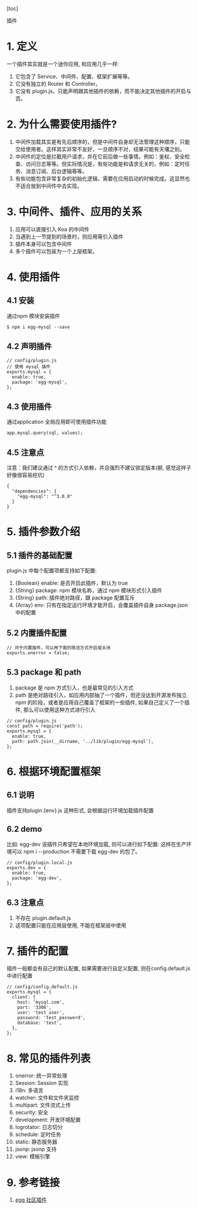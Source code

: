 [toc]

插件

# 1. 定义
一个插件其实就是一个迷你应用, 和应用几乎一样:
1. 它包含了 Service、中间件、配置、框架扩展等等。
2. 它没有独立的 Router 和 Controller。
3. 它没有 plugin.js，只能声明跟其他插件的依赖，而不能决定其他插件的开启与否。

# 2. 为什么需要使用插件?
1. 中间件加载其实是有先后顺序的，但是中间件自身却无法管理这种顺序，只能交给使用者。这样其实非常不友好，一旦顺序不对，结果可能有天壤之别。
2. 中间件的定位是拦截用户请求，并在它前后做一些事情，例如：鉴权、安全检查、访问日志等等。但实际情况是，有些功能是和请求无关的，例如：定时任务、消息订阅、后台逻辑等等。
3. 有些功能包含非常复杂的初始化逻辑，需要在应用启动的时候完成。这显然也不适合放到中间件中去实现。

# 3. 中间件、插件、应用的关系
1. 应用可以直接引入 Koa 的中间件
2. 当遇到上一节提到的场景时，则应用需引入插件
3. 插件本身可以包含中间件
4. 多个插件可以包装为一个上层框架。

# 4. 使用插件
## 4.1 安装
通过npm 模块安装插件
```
$ npm i egg-mysql --save
```

## 4.2 声明插件
```
// config/plugin.js
// 使用 mysql 插件
exports.mysql = {
  enable: true,
  package: 'egg-mysql',
};
```

## 4.3 使用插件
通过application 全局应用即可使用插件功能
```
app.mysql.query(sql, values);
```

## 4.5 注意点
注意：我们建议通过 ^ 的方式引入依赖，并且强烈不建议锁定版本(额, 感觉这样子好像很容易挖坑)
```
{
  "dependencies": {
    "egg-mysql": "^3.0.0"
  }
}
```

# 5. 插件参数介绍
## 5.1 插件的基础配置
plugin.js 中每个配置项都支持如下配置:
1. {Boolean} enable: 是否开启此插件，默认为 true
2. {String} package: npm 模块名称，通过 npm 模块形式引入插件
3. {String} path: 插件绝对路径，跟 package 配置互斥
4. {Array} env: 只有在指定运行环境才能开启，会覆盖插件自身 package.json 中的配置

## 5.2 内置插件配置
```
// 对于内置插件，可以用下面的简洁方式开启或关闭
exports.onerror = false;
```

## 5.3 package 和 path
1. package 是 npm 方式引入，也是最常见的引入方式
2. path 是绝对路径引入，如应用内部抽了一个插件，但还没达到开源发布独立 npm 的阶段，或者是应用自己覆盖了框架的一些插件, 如果自己定义了一个插件, 那么可以使用这种方式进行引入
```
// config/plugin.js
const path = require('path');
exports.mysql = {
  enable: true,
  path: path.join(__dirname, '../lib/plugin/egg-mysql'),
};
```

# 6. 根据环境配置框架
## 6.1 说明
插件支持plugin.{env}.js 这种形式, 会根据运行环境加载插件配置

## 6.2 demo
比如: egg-dev 该插件只希望在本地环境加载, 则可以进行如下配置:
这样在生产环境可以 npm i --production 不需要下载 egg-dev 的包了。
```
// config/plugin.local.js
exports.dev = {
  enable: true,
  package: 'egg-dev',
};
```

## 6.3 注意点
1. 不存在 plugin.default.js
2. 这项配置只能在应用层使用, 不能在框架层中使用

# 7. 插件的配置
插件一般都会有自己的默认配置, 如果需要进行自定义配置, 则在config.default.js 中进行配置
```
// config/config.default.js
exports.mysql = {
  client: {
    host: 'mysql.com',
    port: '3306',
    user: 'test_user',
    password: 'test_password',
    database: 'test',
  },
};
```

# 8. 常见的插件列表
1. onerror: 统一异常处理
2. Session: Session 实现
3. i18n: 多语言
4. watcher: 文件和文件夹监控
5. multipart: 文件流式上传
6. security: 安全
7. development: 开发环境配置
8. logrotator: 日志切分
9. schedule: 定时任务
10. static: 静态服务器
11. jsonp: jsonp 支持
12. view: 模板引擎

# 9. 参考链接
1. [egg 社区插件](https://github.com/topics/egg-plugin)